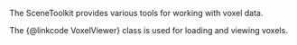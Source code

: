 The SceneToolkit provides various tools for working with voxel data.

The {@linkcode VoxelViewer} class is used for loading and viewing voxels.  

